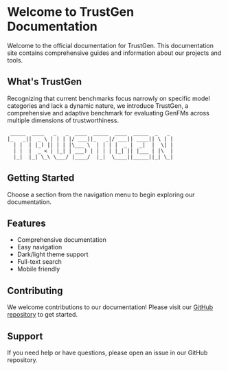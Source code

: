 # Welcome to TrustGen Documentation

Welcome to the official documentation for TrustGen. This documentation site contains comprehensive guides and information about our projects and tools. 



## What's TrustGen

Recognizing that current benchmarks focus narrowly on specific model categories and lack a dynamic nature, we introduce TrustGen, a comprehensive and adaptive benchmark for evaluating GenFMs across multiple dimensions of trustworthiness.

```                          
 _____  ____   _   _  ____  _____  ____  _____  _   _ 
|_   _||  _ \ | | | |/ ___||_   _|/ ___|| ____|| \ | |
  | |  | |_) || | | |\___ \  | | | |  _ |  _|  |  \| |
  | |  |  _ < | |_| | ___) | | | | |_| || |___ | |\  |
  |_|  |_| \_\ \___/ |____/  |_|  \____||_____||_| \_|
```

## Getting Started

Choose a section from the navigation menu to begin exploring our documentation.

## Features

- Comprehensive documentation
- Easy navigation
- Dark/light theme support
- Full-text search
- Mobile friendly

## Contributing

We welcome contributions to our documentation! Please visit our [GitHub repository](https://github.com/TrustGen/TrustGen_docs) to get started.

## Support

If you need help or have questions, please open an issue in our GitHub repository.
